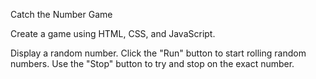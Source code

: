 Catch the Number Game

Create a game using HTML, CSS, and JavaScript.

Display a random number. Click the "Run" button to start rolling random numbers. Use the "Stop" button to try and stop on the exact number. 
